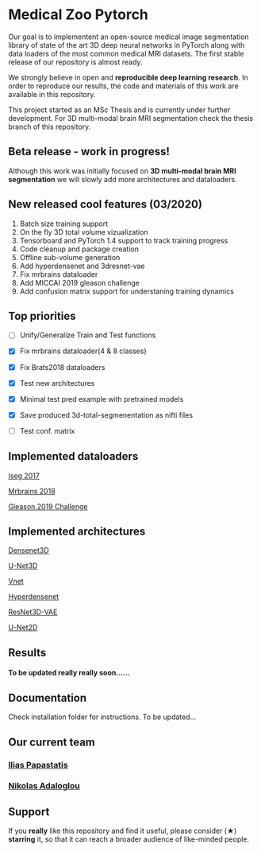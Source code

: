 # Medical Zoo Pytorch
Our goal is to implementent an open-source medical image segmentation library of state of the art 3D deep neural networks in PyTorch along with data loaders of the most common medical MRI datasets. The first stable release of our repository is almost ready.

We strongly believe in open and **reproducible deep learning research**.
In order to reproduce our results, the code and materials of this work are available in this repository.

This project started as an MSc Thesis and is currently under further development. For 3D multi-modal brain MRI segmentation check the thesis branch of this repository.

## Beta release - work in progress!
Although this work was initially focused on **3D multi-modal brain MRI segmentation** we will slowly add more architectures and dataloaders.

## New released cool features (03/2020)

1. Batch size training support
2. On the fly 3D total volume vizualization
3. Tensorboard and PyTorch 1.4 support to track training progress
3. Code cleanup and package creation
4. Offline sub-volume generation 
5. Add hyperdensenet and 3dresnet-vae
6. Fix mrbrains dataloader
7. Add MICCAI 2019 gleason challenge
8. Add confusion matrix support for understaning training dynamics

## Top priorities
- [ ] Unify/Generalize Train and Test functions
- [x] Fix mrbrains dataloader(4 & 8 classes)
- [x] Fix Brats2018 dataloaders
- [x] Test new architectures
- [x] Minimal test pred example with pretrained models
- [x] Save produced 3d-total-segmenentation as nifti files  
- [ ] Test conf. matrix


## Implemented dataloaders
[Iseg 2017](http://iseg2017.web.unc.edu/ "Official iseg-2017 dataset page")

[Mrbrains 2018](https://mrbrains18.isi.uu.nl/ "Mrbrains 2018 official website")

[Gleason 2019 Challenge](https://gleason2019.grand-challenge.org/ "MICCAI2019 Gleason challenge")

## Implemented architectures
[Densenet3D](https://arxiv.org/abs/1804.02967)

[U-Net3D](https://arxiv.org/abs/1606.06650)

[Vnet](https://arxiv.org/abs/1606.04797)

[Hyperdensenet](https://arxiv.org/abs/1804.02967)

[ResNet3D-VAE](https://arxiv.org/pdf/1810.11654.pdf)

[U-Net2D](https://arxiv.org/abs/1505.04597 "official paper")

## Results

#### To be updated **really really** soon......




## Documentation
Check installation folder for instructions. To be updated...

## Our current team
### [Ilias Papastatis](https://github.com/IliasPap "Git page" )

### [Nikolas Adaloglou](https://www.linkedin.com/in/adaloglou17/ "LinkedIn page")

## Support 
If you **really** like this repository and find it useful, please consider (★) **starring** it, so that it can reach a broader audience of like-minded people.
